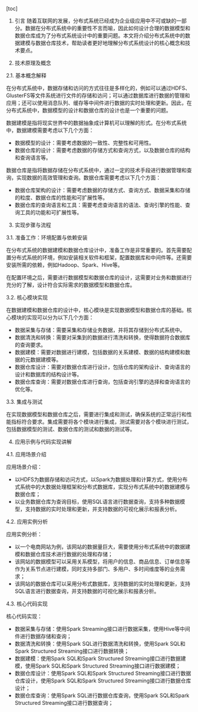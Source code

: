 
[toc]                    
                
                
1. 引言
随着互联网的发展，分布式系统已经成为企业级应用中不可或缺的一部分。数据在分布式系统中的重要性不言而喻，因此如何设计合理的数据模型和数据仓库成为了分布式系统设计中的重要问题。本文将介绍分布式系统中的数据建模与数据仓库技术，帮助读者更好地理解分布式系统设计的核心概念和技术要点。

2. 技术原理及概念

2.1. 基本概念解释

在分布式系统中，数据存储和访问的方式往往是多样化的，例如可以通过HDFS、GlusterFS等文件系统进行文件的存储和访问；可以通过数据库进行数据的管理和应用；还可以使用消息队列、缓存等中间件进行数据的实时处理和更新。因此，在分布式系统中，数据模型的设计和数据仓库的设计也是一个重要的问题。

数据建模是指将现实世界中的数据抽象成计算机可以理解的形式。在分布式系统中，数据建模需要考虑以下几个方面：

- 数据模型的设计：需要考虑数据的一致性、完整性和可用性。
- 数据仓库的设计：需要考虑数据的存储方式和查询方式，以及数据仓库的结构和查询语言等。

数据仓库是指将数据存储在分布式系统中，通过一定的技术手段进行数据管理和查询，实现数据的高效管理和查询。数据仓库需要考虑以下几个方面：

- 数据仓库架构的设计：需要考虑数据的存储方式、查询方式、数据采集和存储的粒度、数据仓库的性能和可扩展性等。
- 数据仓库的查询语言和工具：需要考虑查询语言的语法、查询引擎的性能、查询工具的功能和可扩展性等。

3. 实现步骤与流程

3.1. 准备工作：环境配置与依赖安装

在分布式系统的数据建模和数据仓库设计中，准备工作是非常重要的。首先需要配置分布式系统的环境，例如安装相关软件和框架，配置数据库和中间件等。还需要安装所需的依赖，例如Hadoop、Spark、Hive等。

在配置环境之后，需要进行数据模型和数据仓库的设计，这需要对业务和数据进行充分的了解，设计符合实际需求的数据模型和数据仓库。

3.2. 核心模块实现

在数据建模和数据仓库的设计中，核心模块是实现数据模型和数据仓库的基础。核心模块的实现可以分为以下几个方面：

- 数据采集与存储：需要采集和存储业务数据，并将其存储到分布式系统中。
- 数据清洗和转换：需要对采集到的数据进行清洗和转换，使得数据符合数据库的查询要求。
- 数据建模：需要对数据进行建模，包括数据的关系建模、数据的结构建模和数据的元数据建模等。
- 数据仓库设计：需要对数据仓库进行设计，包括仓库的架构设计、查询语言的设计和数据库的结构设计等。
- 数据仓库查询：需要对数据仓库进行查询，包括查询引擎的选择和查询语言的优化等。

3.3. 集成与测试

在实现数据模型和数据仓库之后，需要进行集成和测试，确保系统的正常运行和性能指标符合要求。集成需要将各个模块进行集成，测试需要对各个模块进行测试，包括数据模型的测试、数据仓库的测试和数据的测试等。

4. 应用示例与代码实现讲解

4.1. 应用场景介绍

应用场景介绍：

- 以HDFS为数据存储和访问方式，以Spark为数据处理和计算方式，使用分布式系统中的大数据处理框架和分布式数据库，实现分布式系统中的数据建模与数据仓库；
- 以业务数据仓库为查询目标，使用SQL语言进行数据查询，支持多种数据模型，支持数据的实时处理和更新，并支持数据的可视化展示和报表分析。

4.2. 应用实例分析

应用实例分析：

- 以一个电商网站为例，该网站的数据量巨大，需要使用分布式系统中的数据建模和数据仓库技术进行数据的处理和存储；
- 该网站的数据模型可以采用关系模型，将用户的信息、商品信息、订单信息等作为关系节点进行建模，同时支持多部门、多用户、多时间维度等的业务需求；
- 该网站的数据仓库可以采用分布式数据库，支持数据的实时处理和更新，支持SQL语言进行数据查询，并支持数据的可视化展示和报表分析。

4.3. 核心代码实现

核心代码实现：

- 数据采集与存储：使用Spark Streaming接口进行数据采集，使用Hive等中间件进行数据存储和查询；
- 数据清洗和转换：使用Spark SQL进行数据清洗和转换，使用Spark SQL和Spark Structured Streaming接口进行数据转换；
- 数据建模：使用Spark SQL和Spark Structured Streaming接口进行数据建模，使用Spark SQL和Spark Structured Streaming接口进行数据建模；
- 数据仓库设计：使用Spark SQL和Spark Structured Streaming接口进行数据仓库设计，使用Spark SQL和Spark Structured Streaming接口进行数据仓库设计；
- 数据仓库查询：使用Spark SQL进行数据仓库查询，使用Spark SQL和Spark Structured Streaming接口进行数据查询；

